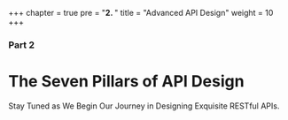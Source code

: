 +++
chapter = true
pre = "<b>2. </b>"
title = "Advanced API Design"
weight = 10
+++

### Part 2

# The Seven Pillars of API Design
Stay Tuned as We Begin Our Journey in Designing Exquisite RESTful APIs.